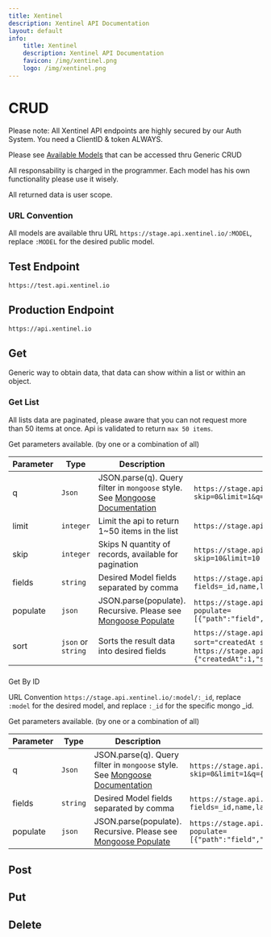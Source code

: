```yaml
---
title: Xentinel
description: Xentinel API Documentation
layout: default
info:
    title: Xentinel
    description: Xentinel API Documentation
    favicon: /img/xentinel.png
    logo: /img/xentinel.png
---
```



# CRUD

Please note: All Xentinel API endpoints are highly secured by our Auth System. You need a ClientID & token ALWAYS.

Please see [Available Models](/xentinel/models) that can be accessed thru Generic CRUD

All responsability is charged in the programmer. Each model has his own functionality please use it wisely.

All returned data is user scope.

### URL Convention

All models are available thru URL `https://stage.api.xentinel.io/:MODEL`, replace `:MODEL` for the desired public model. 

## Test Endpoint
`https://test.api.xentinel.io`

## Production Endpoint
`https://api.xentinel.io`


## Get

Generic way to obtain data, that data can show within a list or within an object.

### Get List

All lists data are paginated, please aware that you can not request more than 50 items at once. Api is validated to return `max 50 items`.


Get parameters available. (by one or a combination of all)

| Parameter | Type | Description | Example |
|---|---|---|---|
|q|`Json`|JSON.parse(q). Query filter in `mongoose` style. See [Mongoose Documentation](http://mongoosejs.com/docs/4.x/docs/queries.html) | `https://stage.api.xentinel.io/:model/?skip=0&limit=1&q={"_id":"exampleMongoID"}` |
|limit|`integer`|Limit the api to return 1~50 items in the list|`https://stage.api.xentinel.io/:model/limit=10`|
|skip|`integer`|Skips N quantity of records, available for pagination|`https://stage.api.xentinel.io/:model/?skip=10&limit=10`|
|fields|`string`|Desired Model fields separated by comma|`https://stage.api.xentinel.io/:model/?fields=_id,name,lastName`| 
|populate|`json`|JSON.parse(populate). Recursive. Please see [Mongoose Populate](http://mongoosejs.com/docs/populate.html)|`https://stage.api.xentinel.io/:model/?populate=[{"path":"field","model":"destinationModel"}]`|
|sort|`json` or `string`|Sorts the result data into desired fields|`https://stage.api.xentinel.io/:model/?sort="createdAt somethingElse"` or `https://stage.api.xentinel.io/:model/?sort={"createdAt":1,"somethingElse":1}`|


###
 Get By ID

URL Convention `https://stage.api.xentinel.io/:model/:_id`, replace `:model` for the desired model, and replace `:_id` for the specific mongo _id.

Get parameters available. (by one or a combination of all)

| Parameter | Type | Description | Example |
|---|---|---|---|
|q|`Json`|JSON.parse(q). Query filter in `mongoose` style. See [Mongoose Documentation](http://mongoosejs.com/docs/4.x/docs/queries.html) | `https://stage.api.xentinel.io/:model/:_id?skip=0&limit=1&q={"_id":"exampleMongoID"}` |
|fields|`string`|Desired Model fields separated by comma|`https://stage.api.xentinel.io/:model/:_id?fields=_id,name,lastName`| 
|populate|`json`|JSON.parse(populate). Recursive. Please see [Mongoose Populate](http://mongoosejs.com/docs/populate.html)|`https://stage.api.xentinel.io/:model/:_id?populate=[{"path":"field","model":"destinationModel"}]`|


## Post

## Put

## Delete
